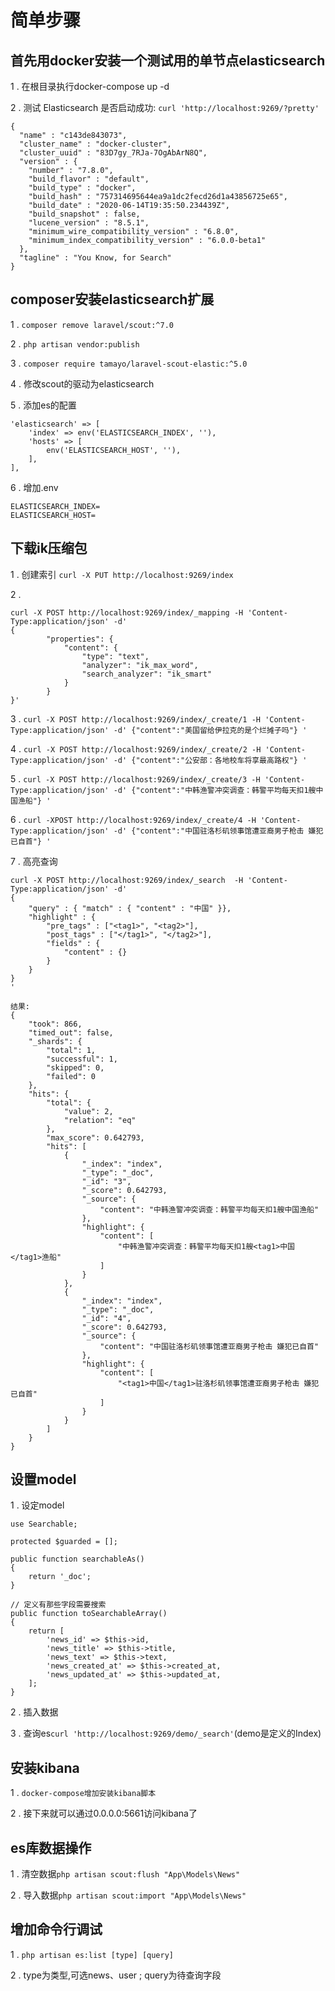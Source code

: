# 简单步骤

## 首先用docker安装一个测试用的单节点elasticsearch

1 . 在根目录执行docker-compose up -d

2 . 测试 Elasticsearch 是否启动成功: `curl 'http://localhost:9269/?pretty'`
```
{
  "name" : "c143de843073",
  "cluster_name" : "docker-cluster",
  "cluster_uuid" : "83D7gy_7RJa-7OgAbArN8Q",
  "version" : {
    "number" : "7.8.0",
    "build_flavor" : "default",
    "build_type" : "docker",
    "build_hash" : "757314695644ea9a1dc2fecd26d1a43856725e65",
    "build_date" : "2020-06-14T19:35:50.234439Z",
    "build_snapshot" : false,
    "lucene_version" : "8.5.1",
    "minimum_wire_compatibility_version" : "6.8.0",
    "minimum_index_compatibility_version" : "6.0.0-beta1"
  },
  "tagline" : "You Know, for Search"
}
```

## composer安装elasticsearch扩展
1 . `composer remove laravel/scout:^7.0`

2 . `php artisan vendor:publish`

3 . `composer require tamayo/laravel-scout-elastic:^5.0`

4 . 修改scout的驱动为elasticsearch

5 . 添加es的配置

```
'elasticsearch' => [
    'index' => env('ELASTICSEARCH_INDEX', ''),
    'hosts' => [
        env('ELASTICSEARCH_HOST', ''),
    ],
],
```
6 . 增加.env
```
ELASTICSEARCH_INDEX=
ELASTICSEARCH_HOST=
```

## 下载ik压缩包
1 . 创建索引 `curl -X PUT http://localhost:9269/index`

2 .
```
curl -X POST http://localhost:9269/index/_mapping -H 'Content-Type:application/json' -d'
{
        "properties": {
            "content": {
                "type": "text",
                "analyzer": "ik_max_word",
                "search_analyzer": "ik_smart"
            }
        }
}'
```

3 . `curl -X POST http://localhost:9269/index/_create/1 -H 'Content-Type:application/json' -d'
     {"content":"美国留给伊拉克的是个烂摊子吗"}
     '`
     
4 . `curl -X POST http://localhost:9269/index/_create/2 -H 'Content-Type:application/json' -d'
     {"content":"公安部：各地校车将享最高路权"}
     '`
     
5 . `curl -X POST http://localhost:9269/index/_create/3 -H 'Content-Type:application/json' -d'
     {"content":"中韩渔警冲突调查：韩警平均每天扣1艘中国渔船"}
     '`
     
6 . `curl -XPOST http://localhost:9269/index/_create/4 -H 'Content-Type:application/json' -d'
     {"content":"中国驻洛杉矶领事馆遭亚裔男子枪击 嫌犯已自首"}
     '`
     
7 . 高亮查询
```
curl -X POST http://localhost:9269/index/_search  -H 'Content-Type:application/json' -d'
{
    "query" : { "match" : { "content" : "中国" }},
    "highlight" : {
        "pre_tags" : ["<tag1>", "<tag2>"],
        "post_tags" : ["</tag1>", "</tag2>"],
        "fields" : {
            "content" : {}
        }
    }
}
'
```
```
结果:
{
    "took": 866,
    "timed_out": false,
    "_shards": {
        "total": 1,
        "successful": 1,
        "skipped": 0,
        "failed": 0
    },
    "hits": {
        "total": {
            "value": 2,
            "relation": "eq"
        },
        "max_score": 0.642793,
        "hits": [
            {
                "_index": "index",
                "_type": "_doc",
                "_id": "3",
                "_score": 0.642793,
                "_source": {
                    "content": "中韩渔警冲突调查：韩警平均每天扣1艘中国渔船"
                },
                "highlight": {
                    "content": [
                        "中韩渔警冲突调查：韩警平均每天扣1艘<tag1>中国</tag1>渔船"
                    ]
                }
            },
            {
                "_index": "index",
                "_type": "_doc",
                "_id": "4",
                "_score": 0.642793,
                "_source": {
                    "content": "中国驻洛杉矶领事馆遭亚裔男子枪击 嫌犯已自首"
                },
                "highlight": {
                    "content": [
                        "<tag1>中国</tag1>驻洛杉矶领事馆遭亚裔男子枪击 嫌犯已自首"
                    ]
                }
            }
        ]
    }
}
```

## 设置model
1 . 设定model
```
use Searchable;

protected $guarded = [];

public function searchableAs()
{
    return '_doc';
}

// 定义有那些字段需要搜索
public function toSearchableArray()
{
    return [
        'news_id' => $this->id,
        'news_title' => $this->title,
        'news_text' => $this->text,
        'news_created_at' => $this->created_at,
        'news_updated_at' => $this->updated_at,
    ];
}
```
2 . 插入数据

3 . 查询es`curl 'http://localhost:9269/demo/_search'`(demo是定义的Index)

## 安装kibana
1 . `docker-compose增加安装kibana脚本`

2 . 接下来就可以通过0.0.0.0:5661访问kibana了

## es库数据操作
1 . 清空数据`php artisan scout:flush "App\Models\News"`

2 . 导入数据`php artisan scout:import "App\Models\News"`

## 增加命令行调试
1 . `php artisan es:list [type] [query]`

2 . type为类型,可选news、user ; query为待查询字段
